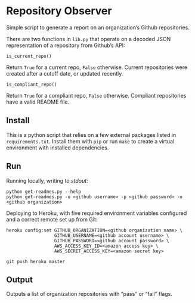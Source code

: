 Repository Observer
===================

Simple script to generate a report on an organization’s Github repositories.

There are two functions in `lib.py` that operate on a decoded JSON
representation of a repository from Github’s API:

`is_current_repo()`

Return `True` for a current repo, `False` otherwise. Current repositories
were created after a cutoff date, or updated recently.

`is_compliant_repo()`

Return `True` for a compliant repo, `False` otherwise. Compliant repositories
have a valid README file.

Install
-------

This is a python script that relies on a few external packages listed in
`requirements.txt`. Install them with `pip` or run `make` to create a virtual
environment with installed dependencies.

Run
---

Running locally, writing to *stdout*:

    python get-readmes.py --help
    python get-readmes.py -u <github username> -p <github password> -o <github organization>

Deploying to Heroku, with five required environment variables configured and
a correct remote set up from Git:

    heroku config:set GITHUB_ORGANIZATION=<github organization name> \
                      GITHUB_USERNAME=<github account username> \
                      GITHUB_PASSWORD=<github account password> \
                      AWS_ACCESS_KEY_ID=<amazon access key> \
                      AWS_SECRET_ACCESS_KEY=<amazon secret key>
    
    git push heroku master

Output
------

Outputs a list of organization repositories with “pass” or “fail” flags.
